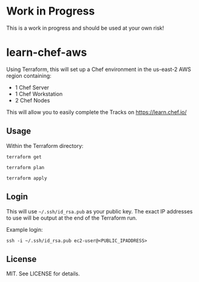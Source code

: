 # Work in Progress

This is a work in progress and should be used at your own risk!

# learn-chef-aws

Using Terraform, this will set up a Chef environment in the us-east-2 AWS region containing:
- 1 Chef Server
- 1 Chef Workstation
- 2 Chef Nodes

This will allow you to easily complete the Tracks on https://learn.chef.io/

## Usage

Within the Terraform directory:

```
terraform get

terraform plan

terraform apply
```

## Login

This will use `~/.ssh/id_rsa.pub` as your public key. The exact IP addresses to use will be output at the end of the Terraform run.

Example login:

```
ssh -i ~/.ssh/id_rsa.pub ec2-user@<PUBLIC_IPADDRESS>
```

## License

MIT. See LICENSE for details.
